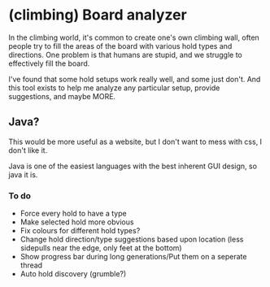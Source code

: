 # (climbing) Board analyzer

In the climbing world, it's common to create one's own climbing wall, often people try to fill the areas of the board with various hold types and directions. One problem is that humans are stupid, and we struggle to effectively fill the board.

I've found that some hold setups work really well, and some just don't. And this tool exists to help me analyze any particular setup, provide suggestions, and maybe MORE.

## Java?
This would be more useful as a website, but I don't want to mess with css, I don't like it.

Java is one of the easiest languages with the best inherent GUI design, so java it is.

### To do
- Force every hold to have a type
- Make selected hold more obvious
- Fix colours for different hold types?
- Change hold direction/type suggestions based upon location (less sidepulls near the edge, only feet at the bottom)
- Show progress bar during long generations/Put them on a seperate thread
- Auto hold discovery (grumble?)
